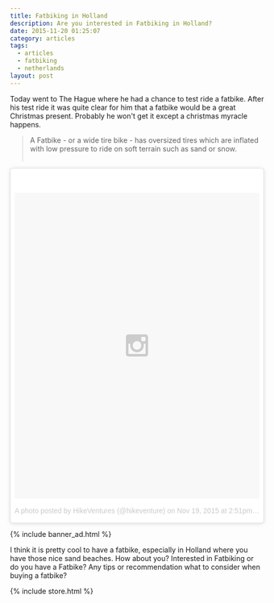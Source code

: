 ```yaml
---
title: Fatbiking in Holland
description: Are you interested in Fatbiking in Holland?
date: 2015-11-20 01:25:07
category: articles
tags:
  - articles
  - fatbiking
  - netherlands
layout: post
---
```

Today went to The Hague where he had a chance to test ride a fatbike. After his test ride it was quite clear for him that a fatbike would be a great Christmas present. Probably he won't get it except a christmas myracle happens.

> A Fatbike - or a wide tire bike - has oversized tires which are inflated with low pressure to ride on soft terrain such as sand or snow.
<br><br>
<blockquote class="instagram-media" data-instgrm-version="6" style=" background:#FFF; border:0; border-radius:3px; box-shadow:0 0 1px 0 rgba(0,0,0,0.5),0 1px 10px 0 rgba(0,0,0,0.15); margin: 1px; max-width:658px; padding:0; width:99.375%; width:-webkit-calc(100% - 2px); width:calc(100% - 2px);"><div style="padding:8px;"> <div style=" background:#F8F8F8; line-height:0; margin-top:40px; padding:62.5% 0; text-align:center; width:100%;"> <div style=" background:url(data:image/png;base64,iVBORw0KGgoAAAANSUhEUgAAACwAAAAsCAMAAAApWqozAAAAGFBMVEUiIiI9PT0eHh4gIB4hIBkcHBwcHBwcHBydr+JQAAAACHRSTlMABA4YHyQsM5jtaMwAAADfSURBVDjL7ZVBEgMhCAQBAf//42xcNbpAqakcM0ftUmFAAIBE81IqBJdS3lS6zs3bIpB9WED3YYXFPmHRfT8sgyrCP1x8uEUxLMzNWElFOYCV6mHWWwMzdPEKHlhLw7NWJqkHc4uIZphavDzA2JPzUDsBZziNae2S6owH8xPmX8G7zzgKEOPUoYHvGz1TBCxMkd3kwNVbU0gKHkx+iZILf77IofhrY1nYFnB/lQPb79drWOyJVa/DAvg9B/rLB4cC+Nqgdz/TvBbBnr6GBReqn/nRmDgaQEej7WhonozjF+Y2I/fZou/qAAAAAElFTkSuQmCC); display:block; height:44px; margin:0 auto -44px; position:relative; top:-22px; width:44px;"></div></div><p style=" color:#c9c8cd; font-family:Arial,sans-serif; font-size:14px; line-height:17px; margin-bottom:0; margin-top:8px; overflow:hidden; padding:8px 0 7px; text-align:center; text-overflow:ellipsis; white-space:nowrap;"><a href="https://www.instagram.com/p/-SKjNBrta9/" style=" color:#c9c8cd; font-family:Arial,sans-serif; font-size:14px; font-style:normal; font-weight:normal; line-height:17px; text-decoration:none;" target="_blank">A photo posted by HikeVentures (@hikeventure)</a> on <time style=" font-family:Arial,sans-serif; font-size:14px; line-height:17px;" datetime="2015-11-19T22:51:58+00:00">Nov 19, 2015 at 2:51pm PST</time></p></div></blockquote> <script async defer src="//platform.instagram.com/en_US/embeds.js"></script>
<!--more-->

{% include banner_ad.html %}

I think it is pretty cool to have a fatbike, especially in Holland where you have those nice sand beaches. How about you? Interested in Fatbiking or do you have a Fatbike? Any tips or recommendation what to consider when buying a fatbike?

{% include store.html %}
